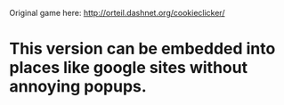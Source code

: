 
Original game here: http://orteil.dashnet.org/cookieclicker/

# This version can be embedded into places like google sites without annoying popups.
